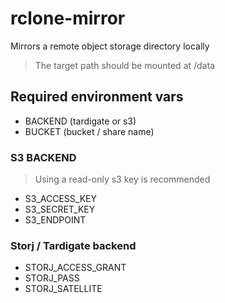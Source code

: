# rclone-mirror

Mirrors a remote object storage directory locally

> The target path should be mounted at /data

## Required environment vars

* BACKEND (tardigate or s3)
* BUCKET (bucket / share name)

### S3 BACKEND

> Using a read-only s3 key is recommended

* S3_ACCESS_KEY
* S3_SECRET_KEY
* S3_ENDPOINT

### Storj / Tardigate backend

* STORJ_ACCESS_GRANT
* STORJ_PASS
* STORJ_SATELLITE
